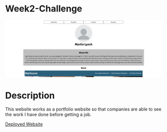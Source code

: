 # Week2-Challenge

![Landing page image](Images/LandingPage.png)

# Description
This website works as a portfolio website so that companies are able to see the work I have done before getting a job.

[Deployed Website](https://mjlynch123.github.io/Week2-Challenge/)